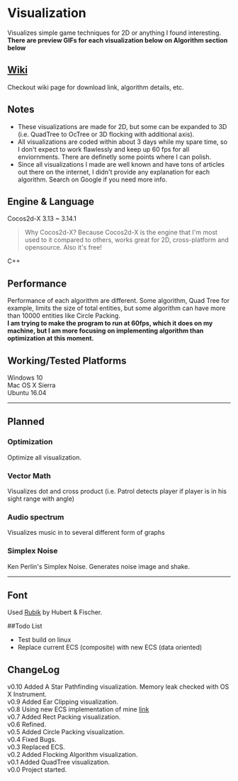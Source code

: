 # Visualization
Visualizes simple game techniques for 2D or anything I found interesting.<br>
**There are preview GIFs for each visualization below on Algorithm section below**

## [Wiki](https://github.com/bsy6766/Visualization/wiki)
Checkout wiki page for download link, algorithm details, etc.

## Notes
- These visualizations are made for 2D, but some can be expanded to 3D (i.e. QuadTree to OcTree or 3D flocking with additional axis).<br>
- All visualizations are coded within about 3 days while my spare time, so I don't expect to work flawlessly and keep up 60 fps for all enviornments. There are definetly some points where I can polish.<br>
- Since all visualizations I made are well known and have tons of articles out there on the internet, I didn't provide any explanation for each algorithm. Search on Google if you need more info.<br>

## Engine & Language
Cocos2d-X 3.13 ~ 3.14.1<br>
> Why Cocos2d-X? Because Cocos2d-X is the engine that I'm most used to it compared to others, works great for 2D, cross-platform and opensource. Also it's free!<br>

C++

## Performance
Performance of each algorithm are different. Some algorithm, Quad Tree for example, limits the size of total entities, but some algorithm can have more than 10000 entities like Circle Packing.<br> 
**I am trying to make the program to run at 60fps, which it does on my machine, but I am more focusing on implementing algorithm than optimization at this moment.<br>**

## Working/Tested Platforms
Windows 10<br>
Mac OS X Sierra<br>
Ubuntu 16.04<br>

----
## Planned
### Optimization
Optimize all visualization.
### Vector Math 
Visualizes dot and cross product (i.e. Patrol detects player if player is in his sight range with angle)
### Audio spectrum
Visualizes music in to several different form of graphs
### Simplex Noise
Ken Perlin's Simplex Noise. Generates noise image and shake.

----
## Font
Used [Rubik](https://www.fontsquirrel.com/fonts/rubik) by Hubert & Fischer.

##Todo List
- Test build on linux
- Replace current ECS (composite) with new ECS (data oriented)


## ChangeLog
v0.10 Added A Star Pathfinding visualization. Memory leak checked with OS X Instrument.<br>
v0.9 Added Ear Clipping visualization.<br>
v0.8 Using new ECS implementation of mine [link](https://github.com/bsy6766/ECS)<br>
v0.7 Added Rect Packing visualization.<br>
v0.6 Refined.<br>
v0.5 Added Circle Packing visualization.<br>
v0.4 Fixed Bugs.<br>
v0.3 Replaced ECS. <br>
v0.2 Added Flocking Algorithm visualization.<br>
v0.1 Added QuadTree visualization.<br>
v0.0 Project started.<br>
